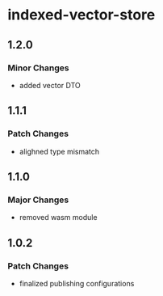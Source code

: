 # indexed-vector-store

## 1.2.0

### Minor Changes

-   added vector DTO

## 1.1.1

### Patch Changes

-   alighned type mismatch

## 1.1.0

### Major Changes

-   removed wasm module

## 1.0.2

### Patch Changes

-   finalized publishing configurations
